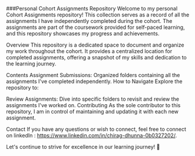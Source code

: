 ###Personal Cohort Assignments Repository
Welcome to my personal Cohort Assignments repository! This collection serves as a record of all the assignments I have independently completed during the cohort. The assignments are part of the coursework provided for self-paced learning, and this repository showcases my progress and achievements.

Overview
This repository is a dedicated space to document and organize my work throughout the cohort. It provides a centralized location for completed assignments, offering a snapshot of my skills and dedication to the learning journey.

Contents
Assignment Submissions: Organized folders containing all the assignments I've completed independently.
How to Navigate
Explore the repository to:

Review Assignments: Dive into specific folders to revisit and review the assignments I've worked on.
Contributing
As the sole contributor to this repository, I am in control of maintaining and updating it with each new assignment.

Contact
If you have any questions or wish to connect, feel free to connect on linkedIn : https://www.linkedin.com/in/chirag-dhunna-0b0327202/.

Let's continue to strive for excellence in our learning journey! 🌟
